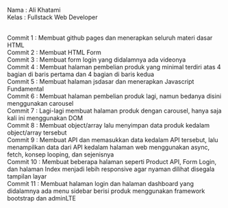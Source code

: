 Nama : Ali Khatami <br>
Kelas : Fullstack Web Developer <br><br>

Commit 1 : Membuat github pages dan menerapkan seluruh materi dasar HTML <br>
Commit 2 : Membuat HTML Form <br>
Commit 3 : Membuat form login yang didalamnya ada videonya <br>
Commit 4 : Membuat halaman pembelian produk yang minimal terdiri atas 4 bagian di baris pertama dan 4 bagian di baris kedua <br>
Commit 5 : Membuat halaman jsdasar dan menerapkan Javascript Fundamental <br>
Commit 6 : Membuat halaman pembelian produk lagi, namun bedanya disini menggunakan carousel <br>
Commit 7 : Lagi-lagi membuat halaman produk dengan carousel, hanya saja kali ini menggunakan DOM <br>
Commit 8 : Membuat object/array lalu menyimpan data produk kedalam object/array tersebut <br>
Commit 9 : Membuat API dan memasukkan data kedalam API tersebut, lalu menampilkan data dari API kedalam halaman web menggunakan async, fetch, konsep looping, dan sejenisnya <br>
Commit 10 : Membuat beberapa halaman seperti Product API, Form Login, dan halaman Index menjadi lebih responsive agar nyaman dilihat disegala tampilan layar <br>
Commit 11 : Membuat halaman login dan halaman dashboard yang didalamnya ada menu sidebar berisi produk menggunakan framework bootstrap dan adminLTE
